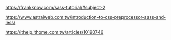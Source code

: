 https://frankknow.com/sass-tutorial/#subject-2

https://www.astralweb.com.tw/introduction-to-css-preprocessor-sass-and-less/

https://ithelp.ithome.com.tw/articles/10190746